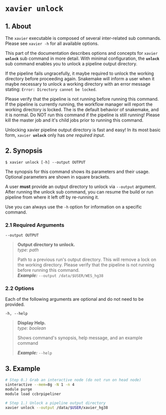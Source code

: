 # <code>xavier <b>unlock</b></code>

## 1. About

The `xavier` executable is composed of several inter-related sub commands. Please see `xavier -h` for all available options.

This part of the documentation describes options and concepts for <code>xavier <b>unlock</b></code> sub command in more detail. With minimal configuration, the **`unlock`** sub command enables you to unlock a pipeline output directory.

If the pipeline fails ungracefully, it maybe required to unlock the working directory before proceeding again. Snakemake will inform a user when it maybe necessary to unlock a working directory with an error message stating: `Error: Directory cannot be locked`.

Please verify that the pipeline is not running before running this command. If the pipeline is currently running, the workflow manager will report the working directory is locked. The is the default behavior of snakemake, and it is normal. Do NOT run this command if the pipeline is still running! Please kill the master job and it's child jobs prior to running this command.

Unlocking xavier pipeline output directory is fast and easy! In its most basic form, <code>xavier <b>unlock</b></code> only has _one required input_.

## 2. Synopsis

```text
$ xavier unlock [-h] --output OUTPUT
```

The synopsis for this command shows its parameters and their usage. Optional parameters are shown in square brackets.

A user **must** provide an output directory to unlock via `--output` argument. After running the unlock sub command, you can resume the build or run pipeline from where it left off by re-running it.

Use you can always use the `-h` option for information on a specific command.

### 2.1 Required Arguments

`--output OUTPUT`

> **Output directory to unlock.**  
> _type: path_
>
> Path to a previous run's output directory. This will remove a lock on the working directory. Please verify that the pipeline is not running before running this command.  
> **_Example:_** `--output /data/$USER/WES_hg38`

### 2.2 Options

Each of the following arguments are optional and do not need to be provided.

`-h, --help`

> **Display Help.**  
> _type: boolean_
>
> Shows command's synopsis, help message, and an example command
>
> **_Example:_** `--help`

## 3. Example

```bash
# Step 0.) Grab an interactive node (do not run on head node)
sinteractive --mem=8g -N 1 -n 4
module purge
module load ccbrpipeliner

# Step 1.) Unlock a pipeline output directory
xavier unlock --output /data/$USER/xavier_hg38
```
